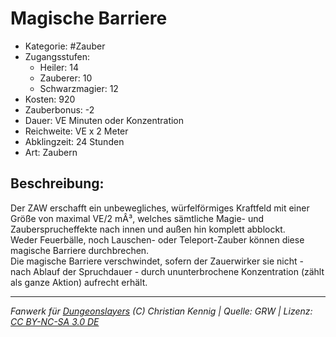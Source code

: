 # Magische Barriere  
- Kategorie: #Zauber  
- Zugangsstufen:  
  - Heiler: 14  
  - Zauberer: 10  
  - Schwarzmagier: 12  
- Kosten: 920  
- Zauberbonus: -2  
- Dauer: VE Minuten oder Konzentration  
- Reichweite: VE x 2 Meter  
- Abklingzeit: 24 Stunden  
- Art: Zaubern     

## Beschreibung:
Der ZAW erschafft ein unbewegliches, würfelförmiges Kraftfeld mit einer Größe von maximal VE/2 mÂ³, welches sämtliche Magie- und Zaubersprucheffekte nach innen und außen hin komplett abblockt.<br>Weder Feuerbälle, noch Lauschen- oder Teleport-Zauber können diese magische Barriere durchbrechen.<br>Die magische Barriere verschwindet, sofern der Zauerwirker sie nicht - nach Ablauf der Spruchdauer - durch ununterbrochene Konzentration (zählt als ganze Aktion) aufrecht erhält.


___
*Fanwerk für [Dungeonslayers](https://www.dungeonslayers.net/) (C) Christian Kennig | Quelle: GRW | Lizenz: [CC BY-NC-SA 3.0 DE](https://creativecommons.org/licenses/by-nc-sa/3.0/de/)*